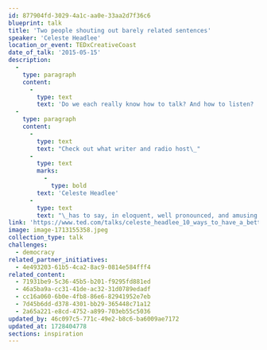 ```yaml
---
id: 877904fd-3029-4a1c-aa0e-33aa2d7f36c6
blueprint: talk
title: 'Two people shouting out barely related sentences'
speaker: 'Celeste Headlee'
location_or_event: TEDxCreativeCoast
date_of_talk: '2015-05-15'
description:
  -
    type: paragraph
    content:
      -
        type: text
        text: 'Do we each really know how to talk? And how to listen? '
  -
    type: paragraph
    content:
      -
        type: text
        text: "Check out what writer and radio host\_"
      -
        type: text
        marks:
          -
            type: bold
        text: 'Celeste Headlee'
      -
        type: text
        text: "\_has to say, in eloquent, well pronounced, and amusing tones, so deeply relevant to most every aspect of our\_lives.\_"
link: 'https://www.ted.com/talks/celeste_headlee_10_ways_to_have_a_better_conversation?subtitle=en'
image: image-1713155358.jpeg
collection_type: talk
challenges:
  - democracy
related_partner_initiatives:
  - 4e493203-61b5-4ca2-8ac9-0814e584fff4
related_content:
  - 71931be9-5c36-45b5-b201-f9295fd881ed
  - 46a5ba9a-cc31-41de-ac32-31d0789edadf
  - cc16a060-6b0e-4fb8-86e6-82941952e7eb
  - 7d45b6dd-d378-4301-bb29-365448c71a12
  - 2a65a221-e8cd-4752-a899-703eb55c5036
updated_by: 46c097c5-771c-49e2-b8c6-ba6009ae7172
updated_at: 1728404778
sections: inspiration
---
```

